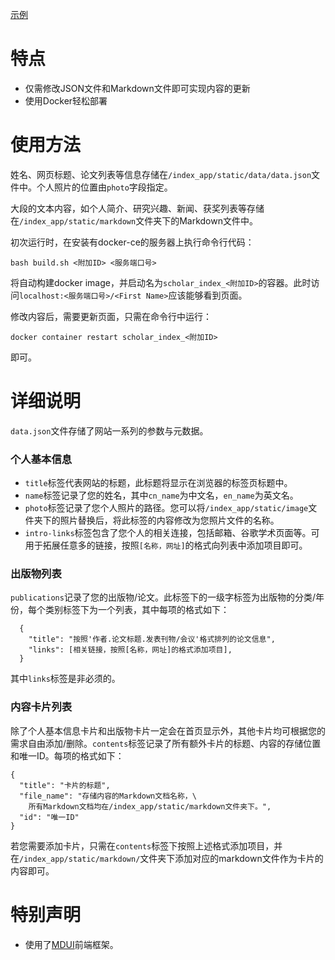 [示例](http://loganlin.top:8080)

# 特点

- 仅需修改JSON文件和Markdown文件即可实现内容的更新
- 使用Docker轻松部署

# 使用方法

姓名、网页标题、论文列表等信息存储在`/index_app/static/data/data.json`文件中。个人照片的位置由`photo`字段指定。

大段的文本内容，如个人简介、研究兴趣、新闻、获奖列表等存储在`/index_app/static/markdown`文件夹下的Markdown文件中。

初次运行时，在安装有docker-ce的服务器上执行命令行代码：

    bash build.sh <附加ID> <服务端口号>

将自动构建docker image，并启动名为`scholar_index_<附加ID>`的容器。此时访问`localhost:<服务端口号>/<First Name>`应该能够看到页面。

修改内容后，需要更新页面，只需在命令行中运行：

    docker container restart scholar_index_<附加ID>

即可。

# 详细说明

`data.json`文件存储了网站一系列的参数与元数据。

### 个人基本信息

- `title`标签代表网站的标题，此标题将显示在浏览器的标签页标题中。
- `name`标签记录了您的姓名，其中`cn_name`为中文名，`en_name`为英文名。
- `photo`标签记录了您个人照片的路径。您可以将`/index_app/static/image`文件夹下的照片替换后，将此标签的内容修改为您照片文件的名称。
- `intro-links`标签包含了您个人的相关连接，包括邮箱、谷歌学术页面等。可用于拓展任意多的链接，按照`[名称，网址]`的格式向列表中添加项目即可。

### 出版物列表

`publications`记录了您的出版物/论文。此标签下的一级字标签为出版物的分类/年份，每个类别标签下为一个列表，其中每项的格式如下：

      {
        "title": "按照'作者.论文标题.发表刊物/会议'格式排列的论文信息",
        "links": [相关链接，按照[名称，网址]的格式添加项目],
      }

其中`links`标签是非必须的。

### 内容卡片列表

除了个人基本信息卡片和出版物卡片一定会在首页显示外，其他卡片均可根据您的需求自由添加/删除。`contents`标签记录了所有额外卡片的标题、内容的存储位置和唯一ID。每项的格式如下：

    {
      "title": "卡片的标题",
      "file_name": "存储内容的Markdown文档名称，\
        所有Markdown文档均在/index_app/static/markdown文件夹下。",
      "id": "唯一ID"
    }

若您需要添加卡片，只需在`contents`标签下按照上述格式添加项目，并在`/index_app/static/markdown/`文件夹下添加对应的markdown文件作为卡片的内容即可。

# 特别声明

- 使用了[MDUI](https://www.mdui.org)前端框架。